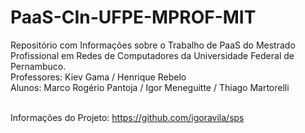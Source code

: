 # PaaS-CIn-UFPE-MPROF-MIT 
Repositório com Informações sobre o Trabalho de PaaS do Mestrado Profissional em Redes de Computadores da Universidade Federal de Pernambuco.
<br>Professores: Kiev Gama / Henrique Rebelo
<br>Alunos: Marco Rogério Pantoja / Igor Meneguitte / Thiago Martorelli

<br>Informações do Projeto: https://github.com/igoravila/sps

